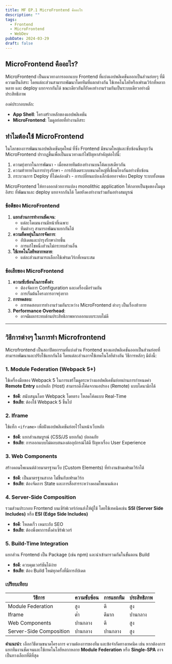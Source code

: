 ```yaml
---
title: MF EP.1 MicroFrontend คืออะไร
description: ""
tags:
  - Frontend
  - MicroFrontend
  - WebDev
pubDate: 2024-03-29
draft: false
---
```


## MicroFrontend คืออะไร?

MicroFrontend เป็นแนวทางการออกแบบ Frontend ที่แบ่งแอปพลิเคชันออกเป็นส่วนย่อยๆ ที่มีความเป็นอิสระ โดยแต่ละส่วนสามารถพัฒนาโดยทีมที่แตกต่างกัน ใช้เทคโนโลยีหรือเฟรมเวิร์กที่หลากหลาย และ deploy แยกจากกันได้ ขณะเดียวกันก็ยังคงทำงานร่วมกันเป็นระบบเดียวอย่างมีประสิทธิภาพ

องค์ประกอบหลัก:

- **App Shell**: โครงสร้างหลักของแอปพลิเคชัน
- **MicroFrontend**: โมดูลย่อยที่ทำงานอิสระ

## ทำไมต้องใช้ MicroFrontend

ในโลกของการพัฒนาแอปพลิเคชันยุคใหม่ ที่ซึ่ง Frontend มีขนาดใหญ่และซับซ้อนขึ้นทุกวัน MicroFrontend ปรากฏขึ้นเพื่อเป็นแนวทางแก้ไขปัญหาสำคัญต่อไปนี้:

1. ความยุ่งยากในการพัฒนา - เมื่อหลายทีมต้องทำงานบนโค้ดเบสเดียวกัน
2. ความท้าทายในการบำรุงรักษา - การอัปเดตระบบขนาดใหญ่ที่เชื่อมโยงกันอย่างซับซ้อน
3. กระบวนการ Deploy ที่ไม่คล่องตัว - การเปลี่ยนแปลงเล็กน้อยอาจต้อง Deploy ระบบทั้งหมด

MicroFrontend ให้ทางออกด้วยการแปลง monolithic application ให้กลายเป็นชุดของโมดูลอิสระ ที่พัฒนาและ deploy แยกจากกันได้ โดยยังคงทำงานร่วมกันอย่างสมบูรณ์

### ข้อดีของ MicroFrontend

1. **แยกส่วนการทำงานชัดเจน**:
   - แต่ละโดเมนงานมีหน้าที่เฉพาะ
   - ทีมต่างๆ สามารถพัฒนาแยกกันได้
2. **ความยืดหยุ่นในการจัดการ**:
   - อัปเดตและบำรุงรักษาง่ายขึ้น
   - การแก้ไขหนึ่งส่วนไม่กระทบส่วนอื่น
3. **ใช้เทคโนโลยีหลากหลาย**:
   - แต่ละส่วนสามารถเลือกใช้เฟรมเวิร์กที่เหมาะสม

### ข้อเสียของ MicroFrontend

1. **ความซับซ้อนในการตั้งค่า**:
   - ต้องจัดการ Configuration และเครื่องมือร่วมกัน
   - การเริ่มต้นโครงการอาจยุ่งยาก
2. **การทดสอบ**:
   - การทดสอบการทำงานร่วมกันระหว่าง MicroFrontend ต่างๆ เป็นเรื่องท้าทาย
3. **Performance Overhead**:
   - อาจมีผลกระทบด้านประสิทธิภาพหากออกแบบระบบไม่ดี

---

## วิธีการต่างๆ ในการทำ Microfrontend

Microfrontend เป็นสถาปัตยกรรมที่แบ่งส่วน Frontend ของแอปพลิเคชันออกเป็นส่วนย่อยที่สามารถพัฒนาและปรับใช้แยกกันได้ โดยแต่ละส่วนอาจใช้เทคโนโลยีต่างกัน วิธีการหลักๆ มีดังนี้:

### 1. **Module Federation (Webpack 5+)**

ใช้เครื่องมือของ Webpack 5 ในการแชร์โมดูลระหว่างแอปพลิเคชันย่อยผ่านการกำหนดค่า **Remote Entry** แอปหลัก (Host) สามารถดึงโค้ดจากแอปรอง (Remote) แบบไดนามิกได้

- **ข้อดี**: สนับสนุนโดย Webpack โดยตรง โหลดโค้ดแบบ Real-Time
- **ข้อเสีย**: ต้องใช้ Webpack 5 ขึ้นไป

### 2. **Iframe**

ใช้แท็ก `<iframe>` เพื่อฝังแอปพลิเคชันย่อยไว้ในหน้าเว็บหลัก

- **ข้อดี**: แยกส่วนสมบูรณ์ (CSS/JS แยกกัน) ปลอดภัย
- **ข้อเสีย**: การออกแบบไม่ตอบสนองต่ออุปกรณ์ได้ดี ปัญหาเรื่อง User Experience

### 3. **Web Components**

สร้างคอมโพเนนต์ด้วยมาตรฐานเว็บ (Custom Elements) ที่ทำงานข้ามเฟรมเวิร์กได้

- **ข้อดี**: เป็นมาตรฐานสากล ไม่ขึ้นกับเฟรมเวิร์ก
- **ข้อเสีย**: ต้องจัดการ State และการสื่อสารระหว่างคอมโพเนนต์เอง

### 4. **Server-Side Composition**

รวมส่วนประกอบ Frontend บนเซิร์ฟเวอร์ก่อนส่งให้ผู้ใช้ โดยใช้เทคนิคเช่น **SSI (Server Side Includes)** หรือ **ESI (Edge Side Includes)**

- **ข้อดี**: โหลดเร็ว เหมาะกับ SEO
- **ข้อเสีย**: ต้องพึ่งพาการตั้งค่าเซิร์ฟเวอร์

### 5. **Build-Time Integration**

แยกส่วน Frontend เป็น Package (เช่น npm) และนำเข้ามารวมกันในขั้นตอน Build

- **ข้อดี**: ควบคุมเวอร์ชันได้ง่าย
- **ข้อเสีย**: ต้อง Build ใหม่ทุกครั้งที่มีการอัปเดต

### **เปรียบเทียบ**

| วิธีการ                 | ความซับซ้อน | การแยกทีม | ประสิทธิภาพ |
| ----------------------- | ----------- | --------- | ----------- |
| Module Federation       | สูง         | ดี        | สูง         |
| Iframe                  | ต่ำ         | ดีมาก     | ปานกลาง     |
| Web Components          | ปานกลาง     | ดี        | สูง         |
| Server-Side Composition | ปานกลาง     | ปานกลาง   | สูง         |

**คำแนะนำ**: เลือกวิธีตามขนาดโครงการ ความต้องการของทีม และข้อจำกัดทางเทคนิค เช่น หากต้องการแยกทีมงานชัดเจนและใช้เทคโนโลยีหลากหลาย **Module Federation** หรือ **Single-SPA** อาจเป็นทางเลือกที่ดีที่สุด
